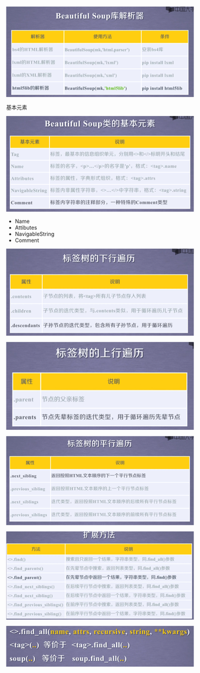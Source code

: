 ![1569203487670](../images/1569203487670.png)

基本元素

![1569203626767](../images/1569203626767.png)

- Name
- Attibutes
- NavigableString
- Comment

![1569204304978](../images/1569204304978.png)

![1569204540046](../images/1569204540046.png)

![1569204607764](../images/1569204607764.png)

![1569291188338](../images/1569291188338.png)

![1569291308469](../images/1569291308469.png)